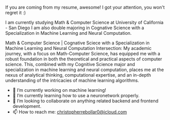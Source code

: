 If you are coming from my resume, awesome! I got your attention, you won't regret it :)

I am currently studying Math & Computer Science at University of California - San Diego
I am also double majoring in Cognative Science with a Specialization in Machine Learning and Neural Computation. 

Math & Computer Science | Cognative Sciece with a Specialization in Machine Learning and Neural Computation Intersection:
My academic journey, with a focus on Math-Computer Science, has equipped me with a robust foundation in both the theoretical and practical aspects of computer science. This, combined with my Cognitive Science major and specialization in machine learning and neural computation, places me at the nexus of analytical thinking, computational expertise, and an in-depth understanding of the intricacies of machine learning algorithms.

- 🔭 I’m currently working on machine learning!
- 🌱 I’m currently learning how to use a neuronetwork properly.
- 👯 I’m looking to collaborate on anything related backend and frontend development.
- 📫 How to reach me: christopherrebollar0@icloud.com
